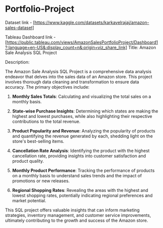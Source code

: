 # Portfolio-Project

Dataset link - [https://www.kaggle.com/datasets/karkavelrajaj/amazon-sales-dataset]

Tableau Dashboard link - [https://public.tableau.com/views/AmazonSalesPortfolioProject/Dashboard1?:language=en-US&:display_count=n&:origin=viz_share_link]
Title: Amazon Sale Analysis SQL Project

Description: 

The Amazon Sale Analysis SQL Project is a comprehensive data analysis endeavor that delves into the sales data of an Amazon store. This project involves thorough data cleaning and transformation to ensure data accuracy. The primary objectives include:

1. **Monthly Sales Totals**: Calculating and visualizing the total sales on a monthly basis.

2. **State-wise Purchase Insights**: Determining which states are making the highest and lowest purchases, while also highlighting their respective contributions to the total revenue.

3. **Product Popularity and Revenue**: Analyzing the popularity of products and quantifying the revenue generated by each, shedding light on the store's best-selling items.

4. **Cancellation Rate Analysis**: Identifying the product with the highest cancellation rate, providing insights into customer satisfaction and product quality.

5. **Monthly Product Performance**: Tracking the performance of products on a monthly basis to understand sales trends and the impact of promotions or new releases.

6. **Regional Shopping Rates**: Revealing the areas with the highest and lowest shopping rates, potentially indicating regional preferences and market potential.

This SQL project offers valuable insights that can inform marketing strategies, inventory management, and customer service improvements, ultimately contributing to the growth and success of the Amazon store.
